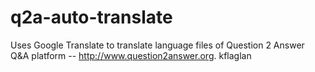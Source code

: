 # q2a-auto-translate
Uses Google Translate to translate language files of Question 2 Answer Q&A platform -- http://www.question2answer.org.
kflaglan

